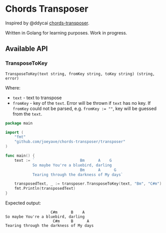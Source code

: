 # Chords Transposer

Inspired by @ddycai [chords-transposer](https://github.com/ddycai/chord-transposer).

Written in Golang for learning purposes. Work in progress.

## Available API

### TransposeToKey

`TransposeToKey(text string, fromKey string, toKey string) (string, error)`

Where:

- `text` - text to transpose
- `fromKey` - key of the `text`. Error will be thrown if `text` has no key. If `fromKey` could not be parsed,
  e.g. `fromKey := ""`, key will be guessed from the `text`.

```go
package main

import (
	"fmt"
	"github.com/joeyave/chords-transposer/transposer"
)

func main() {
	text := `                    Bm      A    G
			So maybe You're a bluebird, darling
			                     Bm      A      G
			Tearing through the darkness of My days`

	transposedText, _ := transposer.TransposeToKey(text, "Bm", "C#m")
	fmt.Println(transposedText)
}
```

Expected output:

```text
                    C#m      B    A
So maybe You're a bluebird, darling
                     C#m     B      A
Tearing through the darkness of My days
```